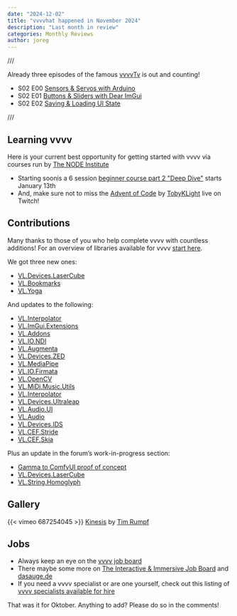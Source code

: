 ```yaml
---
date: "2024-12-02"
title: "vvvvhat happened in November 2024"
description: "Last month in review"
categories: Monthly Reviews
author: joreg
---
```


///

Already three episodes of the famous [vvvvTv](https://visualprogramming.net/blog/2024/vvvvtv-is-back-with-season-2/) is out and counting!

- S02 E00 [Sensors & Servos with Arduino](https://www.youtube.com/watch?v=uvLNZsStve8&list=PLBTgwgsWWcT8eDfjAg299o7paRqkd2Zdi)
- S02 E01 [Buttons & Sliders with Dear ImGui](https://www.youtube.com/watch?v=PuuTilbqd9w&list=PLBTgwgsWWcT8eDfjAg299o7paRqkd2Zdi&index=3)
- S02 E02 [Saving & Loading UI State](https://www.youtube.com/watch?v=GJQGVxA1pIQ&list=PLBTgwgsWWcT8eDfjAg299o7paRqkd2Zdi&index=4)


///


## Learning vvvv

Here is your current best opportunity for getting started with vvvv via courses run by [The NODE Institute](https://thenodeinstitute.org/)

- Starting soonis a 6 session [beginner course part 2 "Deep Dive"](https://thenodeinstitute.org/courses/ws24-5-vvvv-beginners-part-ii/) starts January 13th
- And, make sure not to miss the [Advent of Code](https://www.twitch.tv/tobyklight) by [TobyKLight](https://github.com/TobyKLight) live on Twitch!

## Contributions

Many thanks to those of you who help complete vvvv with countless additions! For an overview of libraries available for vvvv [start here](https://thegraybook.vvvv.org/reference/libraries/overview.html).

We got three new ones:
- [VL.Devices.LaserCube](https://www.nuget.org/packages/VL.Devices.LaserCube)
- [VL.Bookmarks](https://www.nuget.org/packages/VL.Bookmarks)
- [VL.Yoga](https://www.nuget.org/packages/VL.Yoga)

And updates to the following:
- [VL.Interpolator](https://www.nuget.org/packages/VL.Interpolator)
- [VL.ImGui.Extensions](https://www.nuget.org/packages/VL.ImGui.Extensions)
- [VL.Addons](https://www.nuget.org/packages/VL.Addons)
- [VL.IO.NDI](https://www.nuget.org/packages/VL.PDFReader)
- [VL.Augmenta](https://www.nuget.org/packages/VL.Augmenta)
- [VL.Devices.ZED](https://www.nuget.org/packages/VL.Devices.ZED)
- [VL.MediaPipe](https://www.nuget.org/packages/VL.MediaPipe)
- [VL.IO.Firmata](https://www.nuget.org/packages/VL.IO.Firmata)
- [VL.OpenCV](https://www.nuget.org/packages/VL.OpenCV)
- [VL.MiDi.Music.Utils](https://www.nuget.org/packages/VL.MiDi.Music.Utils)
- [VL.Interpolator](https://www.nuget.org/packages/VL.Interpolator)
- [VL.Devices.Ultraleap](https://www.nuget.org/packages/VL.Devices.Ultraleap)
- [VL.Audio.UI](https://www.nuget.org/packages/VL.Audio.UI)
- [VL.Audio](https://www.nuget.org/packages/VL.Audio)
- [VL.Devices.IDS](https://www.nuget.org/packages/VL.Devices.IDS)
- [VL.CEF.Stride](https://www.nuget.org/packages/VL.CEF.Stride)
- [VL.CEF.Skia](https://www.nuget.org/packages/VL.CEF.Skia)

Plus an update in the forum’s work-in-progress section:

- [Gamma to ComfyUI proof of concept](https://discourse.vvvv.org/t/gamma-to-comfyui-proof-of-concept/23741)
- [VL.Devices.LaserCube](https://discourse.vvvv.org/t/vl-devices-lasercube/23757)
- [VL.String.Homoglyph](https://discourse.vvvv.org/t/vl-string-homoglyph/23715)


## Gallery

{{< vimeo 687254045 >}}
[Kinesis](https://www.timrumpf.com/projects/kinesis) by [Tim Rumpf](https://www.timrumpf.com/)


## Jobs
- Always keep an eye on the [vvvv job board](https://discourse.vvvv.org/c/jobs)
- There maybe some more on [The Interactive & Immersive Job Board](https://jobs.interactiveimmersive.io/?s=vvvv&post_type=job_listing&orderby=date) and [dasauge.de](https://dasauge.de/sta/Vvvv/)
- If you need a vvvv specialist or are one yourself, check out this listing of [vvvv specialists available for hire](https://vvvv.org/documentation/vvvv-specialists-available-for-hire)

That was it for Oktober. Anything to add? Please do so in the comments!